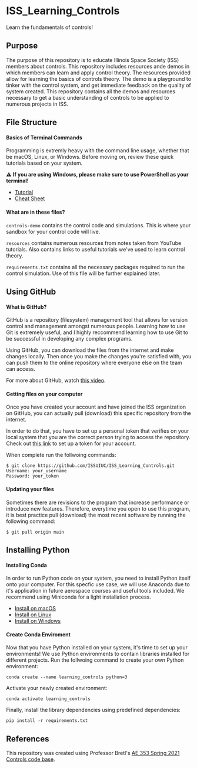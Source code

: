 # ISS_Learning_Controls
Learn the fundamentals of controls!

## Purpose

The purpose of this repository is to educate Illinois Space Society (ISS) members about controls. This repository includes resources ande demos in which members can learn and apply control theory. The resources provided allow for learning the basics of controls theory. The demo is a playground to tinker with the control system, and get immediate feedback on the quality of system created. This repository contains all the demos and resources necessary to get a basic understanding of controls to be applied to numerous projects in ISS.

## File Structure

#### Basics of Terminal Commands

Programming is extremly heavy with the command line usage, whether that be macOS, Linux, or Windows. Before moving on, review these quick tutorials based on your system. 

:warning: **If you are using Windows, please make sure to use PowerShell as your terminal!**

- [Tutorial](https://github.com/ISSUIUC/ISS_Learning_Controls.git)
- [Cheat Sheet](https://www.guru99.com/linux-commands-cheat-sheet.html)

#### What are in these files?

`controls-demo` contains the control code and simulations. This is where your sandbox for your control code will live. 

`resources` contains numerous resources from notes taken from YouTube tutorials. Also contains links to useful tutorials we've used to learn control theory.

`requirements.txt` contains all the necessary packages required to run the control simulation. Use of this file will be further explained later. 

## Using GitHub

#### What is GitHub?

GitHub is a repository (filesystem) management tool that allows for version control and management amongst numerous people. Learning how to use Git is extremely useful, and I highly reccommend learning how to use Git to be successful in developing any complex programs.

Using GitHub, you can download the files from the internet and make changes locally. Then once you make the changes you're satisfied with, you can push them to the online repository where everyone else on the team can access.

For more about GitHub, watch [this video](https://www.youtube.com/watch?v=w3jLJU7DT5E).

#### Getting files on your computer

Once you have created your account and have joined the ISS organization on GitHub, you can actually pull (download) this specific repository from the internet.

In order to do that, you have to set up a personal token that verifies on your local system that you are the correct person trying to access the repository. Check out [this link](https://docs.github.com/en/github/authenticating-to-github/keeping-your-account-and-data-secure/creating-a-personal-access-token) to set up a token for your account. 

When complete run the follwoing commands:

```
$ git clone https://github.com/ISSUIUC/ISS_Learning_Controls.git
Username: your_username
Password: your_token
```

#### Updating your files

Sometimes there are revisions to the program that increase performance or introduce new features. Therefore, everytime you open to use this program, it is best practice pull (download) the most recent software by running the following command:

```
$ git pull origin main
```

## Installing Python

#### Installing Conda

In order to run Python code on your system, you need to install Python itself onto your computer. For this specfic use case, we will use Anaconda due to it's application in future aerospace courses and useful tools included. We recommend using Miniconda for a light installation process.

- [Install on macOS](https://docs.conda.io/projects/conda/en/latest/user-guide/install/macos.html)
- [Install on Linux](https://docs.conda.io/projects/conda/en/latest/user-guide/install/windows.html)
- [Install on Windows](https://docs.conda.io/projects/conda/en/latest/user-guide/install/linux.html)

#### Create Conda Enviroment 

Now that you have Python installed on your system, it's time to set up your environments! We use Python environments to contain libraries installed for different projects. Run the follwoing command to create your own Python environment:

```
conda create --name learning_controls python=3
```

Activate your newly created environment:

```
conda activate learning_controls
```

Finally, install the library dependencies using predefined dependencies:

```
pip install -r requirements.txt
```

## References

This repository was created using Professor Bretl's [AE 353 Spring 2021 Controls code base](https://github.com/tbretl/ae353-sp21).
